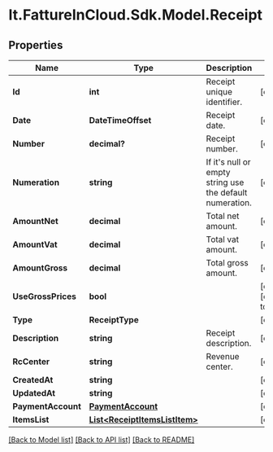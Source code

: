 # It.FattureInCloud.Sdk.Model.Receipt

## Properties

Name | Type | Description | Notes
------------ | ------------- | ------------- | -------------
**Id** | **int** | Receipt unique identifier. | [optional] 
**Date** | **DateTimeOffset** | Receipt date. | [optional] 
**Number** | **decimal?** | Receipt number. | [optional] 
**Numeration** | **string** | If it&#39;s null or empty string use the default numeration. | [optional] 
**AmountNet** | **decimal** | Total net amount. | [optional] 
**AmountVat** | **decimal** | Total vat amount. | [optional] 
**AmountGross** | **decimal** | Total gross amount. | [optional] 
**UseGrossPrices** | **bool** |  | [optional] [default to false]
**Type** | **ReceiptType** |  | [optional] 
**Description** | **string** | Receipt description. | [optional] 
**RcCenter** | **string** | Revenue center. | [optional] 
**CreatedAt** | **string** |  | [optional] 
**UpdatedAt** | **string** |  | [optional] 
**PaymentAccount** | [**PaymentAccount**](PaymentAccount.md) |  | [optional] 
**ItemsList** | [**List&lt;ReceiptItemsListItem&gt;**](ReceiptItemsListItem.md) |  | [optional] 

[[Back to Model list]](../README.md#documentation-for-models) [[Back to API list]](../README.md#documentation-for-api-endpoints) [[Back to README]](../README.md)

